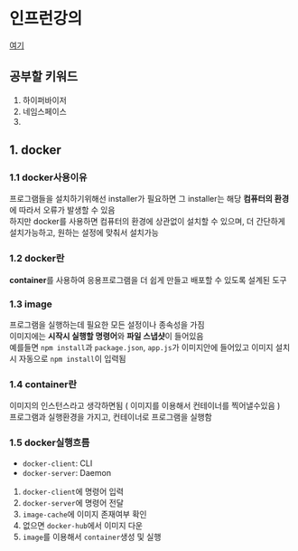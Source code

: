 # 인프런강의
[여기](https://www.inflearn.com/course/%EB%94%B0%EB%9D%BC%ED%95%98%EB%A9%B0-%EB%B0%B0%EC%9A%B0%EB%8A%94-%EB%8F%84%EC%BB%A4-ci/dashboard)

## 공부할 키워드
1. 하이퍼바이저
2. 네임스페이스
3. 

## 1. docker
### 1.1 docker사용이유
프로그램들을 설치하기위해선 installer가 필요하면 그 installer는 해당 **컴퓨터의 환경**에 따라서 오류가 발생할 수 있음    
하지만 docker를 사용하면 컴퓨터의 환경에 상관없이 설치할 수 있으며, 더 간단하게 설치가능하고, 원하는 설정에 맞춰서 설치가능

### 1.2 docker란
**container**를 사용하여 응용프로그램을 더 쉽게 만들고 배포할 수 있도록 설계된 도구   

### 1.3 image
프로그램을 실행하는데 필요한 모든 설정이나 종속성을 가짐    
이미지에는 **시작시 실행할 명령어**와 **파일 스냅샷**이 들어있음    
예를들면 `npm install`과 `package.json`, `app.js`가 이미지안에 들어있고 이미지 설치시 자동으로 `npm install`이 입력됨   

### 1.4 container란
이미지의 인스턴스라고 생각하면됨 ( 이미지를 이용해서 컨테이너를 찍어낼수있음 )    
프로그램과 실행환경을 가지고, 컨테이너로 프로그램을 실행함    

### 1.5 docker실행흐름
+ `docker-client`: CLI   
+ `docker-server`: Daemon    
1. `docker-client`에 명령어 입력
2. `docker-server`에 명령어 전달
3. `image-cache`에 이미지 존재여부 확인
4. 없으면 `docker-hub`에서 이미지 다운
5. `image`를 이용해서 `container`생성 및 실행